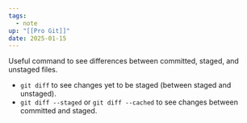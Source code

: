 ```yaml
---
tags:
  - note
up: "[[Pro Git]]"
date: 2025-01-15
---
```

Useful command to see differences between committed, staged, and unstaged files.
- `git diff` to see changes yet to be staged (between staged and unstaged).
- `git diff --staged` or `git diff --cached` to see changes between committed and staged.